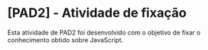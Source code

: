 # [PAD2] - Atividade de fixação
Esta atividade de PAD2 foi desenvolvido com o objetivo de fixar o conhecimento obtido sobre JavaScript.
